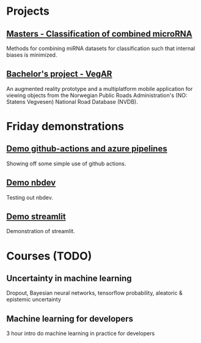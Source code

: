 # Projects

## [Masters - Classification of combined microRNA](https://github.com/vegabj/Mastersproject)
Methods for combining miRNA datasets for classification such that internal biases is minimized.


## [Bachelor's project - VegAR](https://github.com/IT2901-Gruppe-16-Kantega)
An augmented reality prototype and a multiplatform mobile application for viewing objects from the Norwegian Public Roads Administration's (NO: Statens Vegvesen) National Road Database (NVDB).

# Friday demonstrations

## [Demo github-actions and azure pipelines](https://github.com/vegabj/github-actions-test)
Showing off some simple use of github actions.

## [Demo nbdev](https://github.com/vegabj/nbdev_test)
Testing out nbdev.

## [Demo streamlit](https://github.com/vegabj/streamlit-demo)
Demonstration of streamlit.

# Courses (TODO)

## Uncertainty in machine learning
Dropout, Bayesian neural networks, tensorflow probability, aleatoric & epistemic uncertainty

## Machine learning for developers
3 hour intro do machine learning in practice for developers
